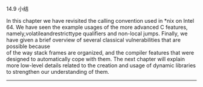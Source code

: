 14.9 小结

In this chapter we have revisited the calling convention used in \*nix on Intel 64. We have seen the example usages of the more advanced C features, namely,volatileandrestricttype qualifiers and non-local jumps. Finally, we have given a brief overview of several classical vulnerabilities that are possible because  
 of the way stack frames are organized, and the compiler features that were designed to automatically cope with them. The next chapter will explain more low-level details related to the creation and usage of dynamic libraries to strengthen our understanding of them.

---



